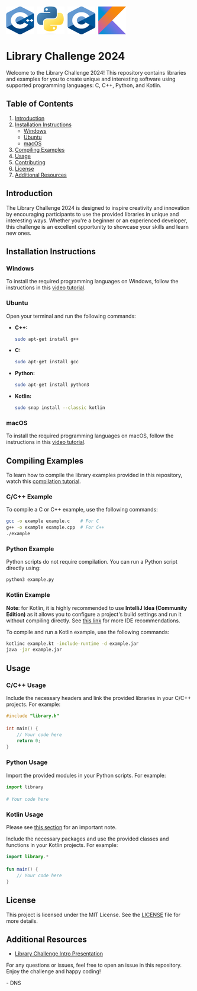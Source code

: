 <img src="zimages/cpp_logo.png" width="75" height="75" />&nbsp;&nbsp;<img src="zimages/python_logo.png" width="75" height="75" />&nbsp;&nbsp;<img src="zimages/c_logo.png" width="75" height="75" />&nbsp;&nbsp;<img src="zimages/kotlin_logo.png" width="75" height="75" />

# Library Challenge 2024

Welcome to the Library Challenge 2024! This repository contains libraries and examples for you to create unique and interesting software using supported programming languages: C, C++, Python, and Kotlin.

## Table of Contents

1. [Introduction](#introduction)
2. [Installation Instructions](#installation-instructions)
   - [Windows](#windows)
   - [Ubuntu](#ubuntu)
   - [macOS](#macos)
3. [Compiling Examples](#compiling-examples)
4. [Usage](#usage)
5. [Contributing](#contributing)
6. [License](#license)
7. [Additional Resources](#additional-resources)

## Introduction

The Library Challenge 2024 is designed to inspire creativity and innovation by encouraging participants to use the provided libraries in unique and interesting ways. Whether you're a beginner or an experienced developer, this challenge is an excellent opportunity to showcase your skills and learn new ones.

## Installation Instructions

### Windows

To install the required programming languages on Windows, follow the instructions in this [video tutorial](https://youtu.be/5vYDs8Cuh88).

### Ubuntu

Open your terminal and run the following commands:

- **C++:**
  ```bash
  sudo apt-get install g++
  ```
- **C:**
  ```bash
  sudo apt-get install gcc
  ```
- **Python:**
  ```bash
  sudo apt-get install python3
  ```
- **Kotlin:**
  ```bash
  sudo snap install --classic kotlin
  ```

### macOS

To install the required programming languages on macOS, follow the instructions in this [video tutorial](https://youtu.be/0z-fCNNqfEg).

## Compiling Examples

To learn how to compile the library examples provided in this repository, watch this [compilation tutorial](https://youtu.be/Kn4JIKQeOOU).  

### C/C++ Example

To compile a C or C++ example, use the following commands:

```bash
gcc -o example example.c    # For C
g++ -o example example.cpp  # For C++
./example
```

### Python Example

Python scripts do not require compilation. You can run a Python script directly using:

```bash
python3 example.py
```

### Kotlin Example

__Note__: for Kotlin, it is highly recommended to use __IntelliJ Idea (Community Edition)__ as it allows you to configure a project's build settings and run it without compiling directly. See <a href="https://kotlinlang.org/docs/kotlin-ide.html#intellij-idea">this link</a> for more IDE recommendations.  

To compile and run a Kotlin example, use the following commands:

```bash
kotlinc example.kt -include-runtime -d example.jar
java -jar example.jar
```

## Usage

### C/C++ Usage

Include the necessary headers and link the provided libraries in your C/C++ projects. For example:

```c
#include "library.h"

int main() {
    // Your code here
    return 0;
}
```

### Python Usage

Import the provided modules in your Python scripts. For example:

```python
import library

# Your code here
```

### Kotlin Usage

Please see [this section](#kotlin-example) for an important note.

Include the necessary packages and use the provided classes and functions in your Kotlin projects. For example:

```kotlin
import library.*

fun main() {
    // Your code here
}
```

## License

This project is licensed under the MIT License. See the [LICENSE](LICENSE) file for more details.

## Additional Resources

- [Library Challenge Intro Presentation]()

For any questions or issues, feel free to open an issue in this repository. Enjoy the challenge and happy coding!

\- DNS
